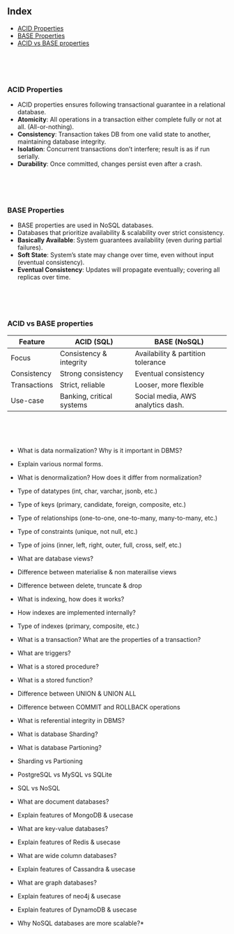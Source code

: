 ## Index
- [ACID Properties](#acid-properties)
- [BASE Properties](#base-properties)
- [ACID vs BASE properties](#acid-vs-base-properties)

<br>
<br>
<br>

### ACID Properties

- ACID properties ensures following transactional guarantee in a relational database.
- **Atomicity**: All operations in a transaction either complete fully or not at all. (All-or-nothing).
- **Consistency**: Transaction takes DB from one valid state to another, maintaining database integrity.
- **Isolation**: Concurrent transactions don’t interfere; result is as if run serially.
- **Durability**: Once committed, changes persist even after a crash.

<br>
<br>
<br>

### BASE Properties

- BASE properties are used in NoSQL databases.
- Databases that prioritize availability & scalability over strict consistency.
- **Basically Available**: System guarantees availability (even during partial failures).
- **Soft State**: System’s state may change over time, even without input (eventual consistency).
- **Eventual Consistency**: Updates will propagate eventually; covering all replicas over time.

<br>
<br>
<br>

### ACID vs BASE properties

| Feature      | ACID (SQL)                | BASE (NoSQL)                       |
| ------------ | ------------------------- | ---------------------------------- |
| Focus        | Consistency & integrity   | Availability & partition tolerance |
| Consistency  | Strong consistency        | Eventual consistency               |
| Transactions | Strict, reliable          | Looser, more flexible              |
| Use-case     | Banking, critical systems | Social media, AWS analytics dash.  |

<br>
<br>
<br>

- What is data normalization? Why is it important in DBMS?
- Explain various normal forms.
- What is denormalization? How does it differ from normalization?
- Type of datatypes (int, char, varchar, jsonb, etc.)
- Type of keys (primary, candidate, foreign, composite, etc.)
- Type of relationships (one-to-one, one-to-many, many-to-many, etc.)
- Type of constraints (unique, not null, etc.)
- Type of joins (inner, left, right, outer, full, cross, self, etc.)
- What are database views?
- Difference between materialise & non materailise views
- Difference between delete, truncate & drop 
- What is indexing, how does it works?
- How indexes are implemented internally?
- Type of indexes (primary, composite, etc.)
- What is a transaction? What are the properties of a transaction?
- What are triggers?
- What is a stored procedure?
- What is a stored function?
- Difference between UNION & UNION ALL
- Difference between COMMIT and ROLLBACK operations
- What is referential integrity in DBMS?
- What is database Sharding?
- What is database Partioning?
- Sharding vs Partioning 
- PostgreSQL vs MySQL vs SQLite

- SQL vs NoSQL
- What are document databases?
- Explain features of MongoDB & usecase
- What are key-value databases?
- Explain features of Redis & usecase
- What are wide column databases?
- Explain features of Cassandra & usecase
- What are graph databases?
- Explain features of neo4j & usecase
- Explain features of DynamoDB & usecase
- Why NoSQL databases are more scalable?*
